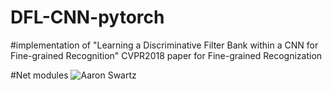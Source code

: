# DFL-CNN-pytorch
#implementation of "Learning a Discriminative Filter Bank within a CNN for Fine-grained Recognition" CVPR2018 paper for Fine-grained Recognization

#Net modules
![Aaron Swartz](https://github.com/hubeihubei/DFL-CNN-pytorch/raw/master/images/x.png)
